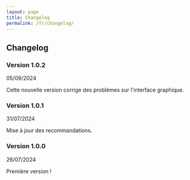 ```yaml
---
layout: page
title: Changelog
permalink: /fr/changelog/
---
```


## Changelog

### Version 1.0.2

05/09/2024

Cette nouvelle version corrige des problèmes sur l'interface graphique.

### Version 1.0.1

31/07/2024

Mise à jour des recommandations.

### Version 1.0.0

26/07/2024

Première version !
